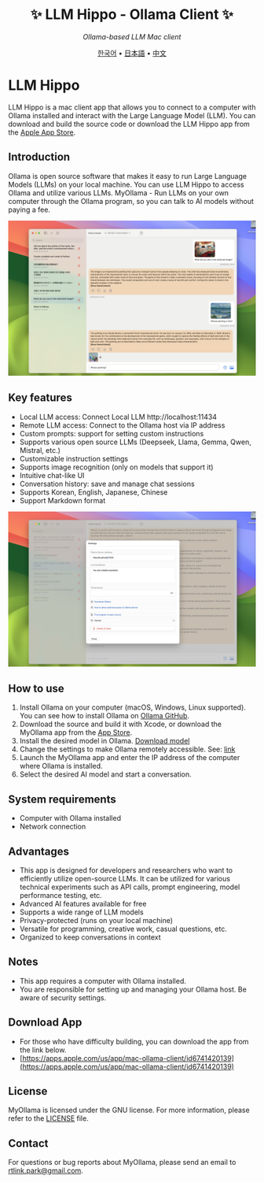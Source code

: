 <div align='center'>


# ✨ LLM Hippo - Ollama Client ✨

_Ollama-based LLM Mac client_

[한국어](README_KR.md) •
[日本語](README_JP.md) •
[中文](README_CH.md)

</div>

# LLM Hippo

LLM Hippo is a mac client app that allows you to connect to a computer with Ollama installed and interact with the Large Language Model (LLM). You can download and build the source code or download the LLM Hippo app from the [Apple App Store](https://apps.apple.com/us/app/mac-ollama-client/id6741420139).

## Introduction

Ollama is open source software that makes it easy to run Large Language Models (LLMs) on your local machine.
You can use LLM Hippo to access Ollama and utilize various LLMs. MyOllama - Run LLMs on your own computer through the Ollama program, so you can talk to AI models without paying a fee.

![poster](image_en.jpg)

## Key features

- Local LLM access: Connect Local LLM http://localhost:11434
- Remote LLM access: Connect to the Ollama host via IP address
- Custom prompts: support for setting custom instructions
- Supports various open source LLMs (Deepseek, Llama, Gemma, Qwen, Mistral, etc.)
- Customizable instruction settings
- Supports image recognition (only on models that support it)
- Intuitive chat-like UI
- Conversation history: save and manage chat sessions
- Supports Korean, English, Japanese, Chinese
- Support Markdown format

![poster](image_settings.jpg)

## How to use

1. Install Ollama on your computer (macOS, Windows, Linux supported). You can see how to install Ollama on [Ollama GitHub](https://ollama.com/download).
2. Download the source and build it with Xcode, or download the MyOllama app from the [App Store](https://apps.apple.com/us/app/my-ollama/id6738298481).
3. Install the desired model in Ollama. [Download model](https://ollama.com/search)
4. Change the settings to make Ollama remotely accessible. See: [link](http://practical.kr/?p=809) 
5. Launch the MyOllama app and enter the IP address of the computer where Ollama is installed.
6. Select the desired AI model and start a conversation.

## System requirements

- Computer with Ollama installed
- Network connection

## Advantages

- This app is designed for developers and researchers who want to efficiently utilize open-source LLMs. It can be utilized for various technical experiments such as API calls, prompt engineering, model performance testing, etc.
- Advanced AI features available for free
- Supports a wide range of LLM models
- Privacy-protected (runs on your local machine)
- Versatile for programming, creative work, casual questions, etc.
- Organized to keep conversations in context

## Notes

- This app requires a computer with Ollama installed.
- You are responsible for setting up and managing your Ollama host. Be aware of security settings.

## Download App 

- For those who have difficulty building, you can download the app from the link below.
- [https://apps.apple.com/us/app/mac-ollama-client/id6741420139](https://apps.apple.com/us/app/mac-ollama-client/id6741420139)

## License

MyOllama is licensed under the GNU license. For more information, please refer to the [LICENSE](LICENSE) file.

## Contact

For questions or bug reports about MyOllama, please send an email to rtlink.park@gmail.com.

